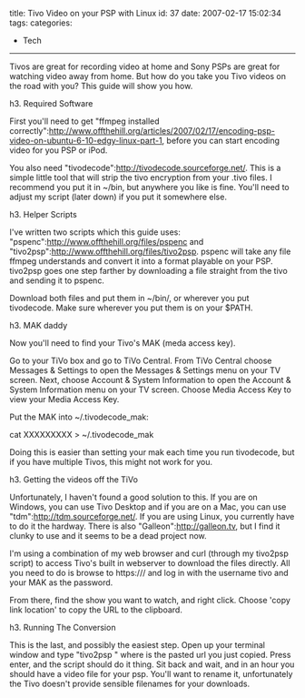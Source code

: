 title: Tivo Video on your PSP with Linux
id: 37
date: 2007-02-17 15:02:34
tags:
categories:
  - Tech
---

Tivos are great for recording video at home and Sony PSPs are great for watching video away from home. But how do you take you Tivo videos on the road with you? This guide will show you how.

h3\. Required Software

First you'll need to get "ffmpeg installed correctly":http://www.offthehill.org/articles/2007/02/17/encoding-psp-video-on-ubuntu-6-10-edgy-linux-part-1, before you can start encoding video for you PSP or iPod.

You also need "tivodecode":http://tivodecode.sourceforge.net/. This is a simple little tool that will strip the tivo encryption from your .tivo files. I recommend you put it in ~/bin, but anywhere you like is fine. You'll need to adjust my script (later down) if you put it somewhere else.

h3\. Helper Scripts

I've written two scripts which this guide uses: "pspenc":http://www.offthehill.org/files/pspenc and "tivo2psp":http://www.offthehill.org/files/tivo2psp. pspenc will take any file ffmpeg understands and convert it into a format playable on your PSP. tivo2psp goes one step farther by downloading a file straight from the tivo and sending it to pspenc.

Download both files and put them in ~/bin/, or wherever you put tivodecode. Make sure wherever you put them is on your $PATH.

h3\. MAK daddy

Now you'll need to find your Tivo's MAK (meda access key).

Go to your TiVo box and go to TiVo Central. From TiVo Central choose Messages & Settings to open the Messages & Settings menu on your TV screen. Next, choose Account & System Information to open the Account & System Information menu on your TV screen. Choose Media Access Key to view your Media Access Key.

Put the MAK into ~/.tivodecode_mak:

  cat XXXXXXXXX > ~/.tivodecode_mak

Doing this is easier than setting your mak each time you run tivodecode, but if you have multiple Tivos, this might not work for you.

h3\. Getting the videos off the TiVo

Unfortunately, I haven't found a good solution to this. If you are on Windows, you can use Tivo Desktop and if you are on a Mac, you can use "tdm":http://tdm.sourceforge.net/. If you are using Linux, you currently have to do it the hardway. There is also "Galleon":http://galleon.tv, but I find it clunky to use and it seems to be a dead project now.

I'm using a combination of my web browser and curl (through my tivo2psp script) to access Tivo's built in webserver to download the files directly. All you need to do is browse to https://<your-tivos-ip-address>/ and log in with the username tivo and your MAK as the password.

From there, find the show you want to watch, and right click. Choose 'copy link location' to copy the URL to the clipboard.

h3\. Running The Conversion

This is the last, and possibly the easiest step. Open up your terminal window and type "tivo2psp <url>" where <url> is the pasted url you just copied. Press enter, and the script should do it thing. Sit back and wait, and in an hour you should have a video file for your psp. You'll want to rename it, unfortunately the Tivo doesn't provide sensible filenames for your downloads.
